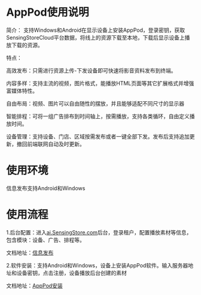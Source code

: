 # AppPod使用说明
简介：
支持Windows和Android在显示设备上安装AppPod，登录密钥，获取SensingStoreCloud平台数据，将线上的资源下载至本地，下载后显示设备上播放下载的资源。

特点：

高效发布：只需进行资源上传-下发设备即可快速将影音资料发布到终端。

内容多样：支持主流的视频，图片格式，能播放HTML页面等其它扩展格式并增强富媒体特性。

自由布局：视频、图片可以自由随性的摆放，并且能够适配不同尺寸的显示器

智能排程：可将一组广告排布到时间轴上，按需播放，支持各类循环，自由定义播放时间。

设备管理：支持设备、门店、区域按需发布或者一键全部下发。发布后支持追加更新，撤回前端联网自动及时更新。
# 使用环境
信息发布支持Android和Windows

# 使用流程
1.后台配置：进入[ai.SensingStore.com](https://ai.sensingstore.com/)后台，登录租户，配置播放素材等信息，包含模块：设备、广告、排程等。

文档地址：[信息发布](https://github.com/troncell/SensingDocs/blob/main/Docs/AppPod/%E4%BF%A1%E6%81%AF%E5%8F%91%E5%B8%83.md)

2.软件安装：支持Android和Windows，设备上安装AppPod软件。输入服务器地址和设备密钥，点击注册，设备播放后台创建的素材

文档地址：[AppPod安装](https://github.com/troncell/SensingDocs/blob/main/Docs/AppPod/AppPod%E5%AE%89%E8%A3%85.md)